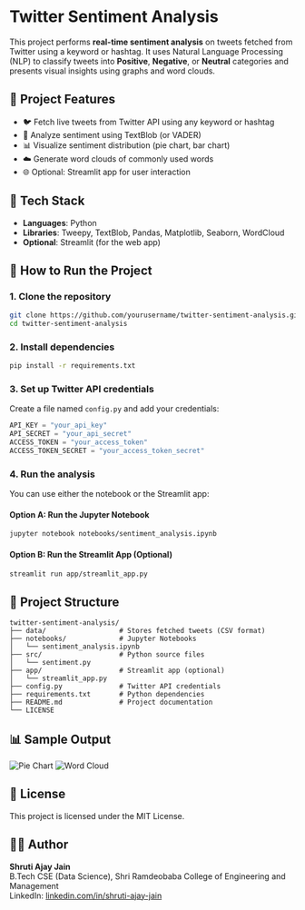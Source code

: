 # Twitter Sentiment Analysis

This project performs **real-time sentiment analysis** on tweets fetched from Twitter using a keyword or hashtag. It uses Natural Language Processing (NLP) to classify tweets into **Positive**, **Negative**, or **Neutral** categories and presents visual insights using graphs and word clouds.

## 📌 Project Features

- 🐦 Fetch live tweets from Twitter API using any keyword or hashtag
- 🧠 Analyze sentiment using TextBlob (or VADER)
- 📊 Visualize sentiment distribution (pie chart, bar chart)
- ☁️ Generate word clouds of commonly used words
- 🌐 Optional: Streamlit app for user interaction

## 🧰 Tech Stack

- **Languages**: Python
- **Libraries**: Tweepy, TextBlob, Pandas, Matplotlib, Seaborn, WordCloud
- **Optional**: Streamlit (for the web app)

## 🚀 How to Run the Project

### 1. Clone the repository
```bash
git clone https://github.com/yourusername/twitter-sentiment-analysis.git
cd twitter-sentiment-analysis
```

### 2. Install dependencies
```bash
pip install -r requirements.txt
```

### 3. Set up Twitter API credentials
Create a file named `config.py` and add your credentials:
```python
API_KEY = "your_api_key"
API_SECRET = "your_api_secret"
ACCESS_TOKEN = "your_access_token"
ACCESS_TOKEN_SECRET = "your_access_token_secret"
```

### 4. Run the analysis
You can use either the notebook or the Streamlit app:

#### Option A: Run the Jupyter Notebook
```bash
jupyter notebook notebooks/sentiment_analysis.ipynb
```

#### Option B: Run the Streamlit App (Optional)
```bash
streamlit run app/streamlit_app.py
```

## 📁 Project Structure

```
twitter-sentiment-analysis/
├── data/                  # Stores fetched tweets (CSV format)
├── notebooks/             # Jupyter Notebooks
│   └── sentiment_analysis.ipynb
├── src/                   # Python source files
│   └── sentiment.py
├── app/                   # Streamlit app (optional)
│   └── streamlit_app.py
├── config.py              # Twitter API credentials
├── requirements.txt       # Python dependencies
├── README.md              # Project documentation
└── LICENSE
```

## 📊 Sample Output

![Pie Chart](images/sentiment_pie.png)
![Word Cloud](images/wordcloud.png)

## 📜 License

This project is licensed under the MIT License.

## 🙋‍♀️ Author

**Shruti Ajay Jain**  
B.Tech CSE (Data Science), Shri Ramdeobaba College of Engineering and Management  
LinkedIn: [linkedin.com/in/shruti-ajay-jain](https://linkedin.com/in/shruti-ajay-jain)
